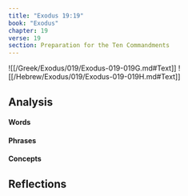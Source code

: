 ```yaml
---
title: "Exodus 19:19"
book: "Exodus"
chapter: 19
verse: 19
section: Preparation for the Ten Commandments
---
```

![[/Greek/Exodus/019/Exodus-019-019G.md#Text]]
![[/Hebrew/Exodus/019/Exodus-019-019H.md#Text]]

## Analysis

#### Words

#### Phrases

#### Concepts

## Reflections
